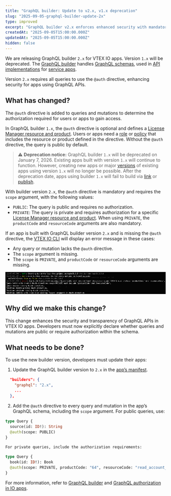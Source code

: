```yaml
---
title: "GraphQL builder: Update to v2.x, v1.x deprecation"
slug: "2025-09-05-graphql-builder-update-2x"
type: improved
excerpt: "GraphQL builder v2.x enforces enhanced security with mandatory authorization directive. Version 1.x will be deprecated."
createdAt: "2025-09-05T15:00:00.000Z"
updatedAt: "2025-09-05T15:00:00.000Z"
hidden: false
---
```


We are releasing GraphQL builder `2.x` for VTEX IO apps. Version `1.x` will be deprecated. The [GraphQL builder](https://developers.vtex.com/docs/guides/vtex-io-documentation-graphql-builder) handles [GraphQL schemas](https://graphql.org/learn/schema/), used in [API implementations](https://developers.vtex.com/docs/guides/developing-a-graphql-api-in-service-apps) for [service apps](https://developers.vtex.com/docs/guides/vtex-io-documentation-service).

Version `2.x` requires all queries to use the `@auth` directive, enhancing security for apps using GraphQL APIs.

## What has changed?

The `@auth` directive is added to queries and mutations to determine the authorization required for users or apps to gain access.

In GraphQL builder `1.x`, the `@auth` directive is optional and defines a [License Manager resource and product](https://help.vtex.com/en/tutorial/license-manager-resources--3q6ztrC8YynQf6rdc6euk3). Users or apps need a [role](https://help.vtex.com/en/tutorial/roles--7HKK5Uau2H6wxE1rH5oRbc) or [policy](https://developers.vtex.com/docs/guides/vtex-io-documentation-policies) that includes the resource or product defined in the directive. Without the `@auth` directive, the query is public by default.

> ⚠️ **Deprecation notice:** GraphQL builder `1.x` will be deprecated on January 7, 2026. Existing apps built with version `1.x` will continue to function. However, creating new apps or major [versions](https://developers.vtex.com/docs/guides/vtex-io-documentation-releasing-a-new-app-version#understanding-app-versioning) of existing apps using version `1.x` will no longer be possible. After the deprecation date, apps using builder `1.x` will fail to build via [link](https://developers.vtex.com/docs/guides/vtex-io-documentation-linking-an-app) or [publish](https://developers.vtex.com/docs/guides/vtex-io-documentation-publishing-an-app).

With builder version `2.x`, the `@auth` directive is mandatory and requires the `scope` argument, with the following values:

- `PUBLIC`: The query is public and requires no authorization.
- `PRIVATE`: The query is private and requires authorization for a specific [License Manager resource and product](https://help.vtex.com/en/tutorial/license-manager-resources--3q6ztrC8YynQf6rdc6euk3). When using `PRIVATE`, the `productCode` and `resourceCode` arguments are also mandatory.

If an app is built with GraphQL builder version `2.x` and is missing the `@auth` directive, the [VTEX IO CLI](https://developers.vtex.com/docs/guides/vtex-io-documentation-vtex-io-cli-installation-and-command-reference) will display an error message in these cases:

- Any query or mutation lacks the `@auth` directive.
- The `scope` argument is missing.
- The `scope` is `PRIVATE`, and `productCode` or `resourceCode` arguments are missing.

![GraphQL auth directive error](../../images/graphql-auth-directive-error.png)

## Why did we make this change?

This change enhances the security and transparency of GraphQL APIs in VTEX IO apps. Developers must now explicitly declare whether queries and mutations are public or require authorization within the schema.

## What needs to be done?

To use the new builder version, developers must update their apps:

1. Update the GraphQL builder version to `2.x` in the [app’s manifest](https://developers.vtex.com/docs/guides/vtex-io-documentation-manifest).

```json
  "builders": {
    "graphql": "2.x",
    ...
  },
```

2. Add the `@auth` directive to every query and mutation in the app’s GraphQL schema, including the `scope` argument. For public queries, use:

```graphql
type Query {
  source(id: ID!): String
  @auth(scope: PUBLIC)
}
```

    For private queries, include the authorization requirements:

```graphql
type Query {
  book(id: ID!): Book
  @auth(scope: PRIVATE, productCode: "64", resourceCode: "read_account_config")
}
```

For more information, refer to [GraphQL builder](https://developers.vtex.com/docs/guides/vtex-io-documentation-graphql-builder) and [GraphQL authorization in IO apps](https://developers.vtex.com/docs/guides/graphql-authorization-in-io-apps).
